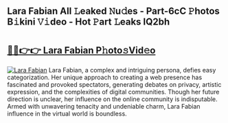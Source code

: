## Lara Fabian All 𝙻eaked 𝙽u𝚍es - Part-6cC 𝙿hotos B𝚒kini 𝚅𝚒deo - Hot 𝙿art 𝙻eaks IQ2bh

# <h2><a href="http://ld29kp.urlbe.top/?page=Lara+Fabian">🔗🔗👉👉 Lara Fabian P𝚑oto𝚜Vid𝚎o</a></h2>

[![Lara Fabian](https://i.imgur.com/eBuTRDB.gif)](http://ld29kp.urlbe.top/?page=Lara+Fabian)
Lara Fabian, a complex and intriguing persona, defies easy categorization. Her unique approach to creating a web presence has fascinated and provoked spectators, generating debates on privacy, artistic expression, and the complexities of digital communities. Though her future direction is unclear, her influence on the online community is indisputable. Armed with unwavering tenacity and undeniable charm, Lara Fabian influence in the virtual world is boundless.
